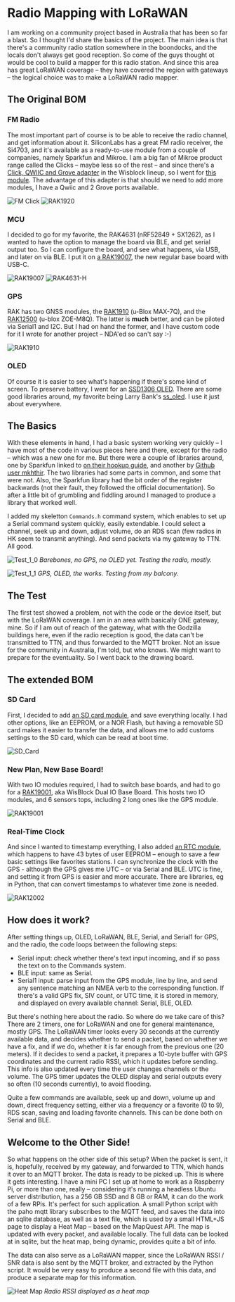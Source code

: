 # Radio Mapping with LoRaWAN

I am working on a community project based in Australia that has been so far a blast. So I thought I'd share the basics of the project. The main idea is that there's a community radio station somewhere in the boondocks, and the locals don't always get good reception. So come of the guys thought ot would be cool to build a mapper for this radio station. And since this area has great LoRaWAN coverage – they have covered the region with gateways – the logical choice was to make a LoRaWAN radio mapper.

## The Original BOM

### FM Radio

The most important part of course is to be able to receive the radio channel, and get information about it. SiliconLabs has a great FM radio receiver, the Si4703, and it's available as a ready-to-use module from a couple of companies, namely Sparkfun and Mikroe. I am a big fan of Mikroe product range called the Clicks – maybe less so of the rest – and since there's a [Click, QWIIC and Grove adapter](https://store.rakwireless.com/products/rak1920-sensor-adapter-module) in the Wisblock lineup, so I went for [this module](https://www.mikroe.com/fm-click). The advantage of this adapter is that should we need to add more modules, I have a Qwiic and 2 Grove ports available.

![FM Click](FM_Click.jpg)
![RAK1920](RAK1920.png)

### MCU

I decided to go for my favorite, the RAK4631 (nRF52849 + SX1262), as I wanted to have the option to manage the board via BLE, and get serial output too. So I can configure the board, and see what happens, via USB, and later on via BLE. I put it on [a RAK19007](https://store.rakwireless.com/products/rak19007-wisblock-base-board-2nd-gen), the new regular base board with USB-C.

![RAK19007](RAK19007.png)
![RAK4631-H](RAK4631-H.png)

### GPS

RAK has two GNSS modules, the [RAK1910](https://store.rakwireless.com/products/rak1910-max-7q-gnss-location-sensor) (u-Blox MAX-7Q), and the [RAK12500](https://store.rakwireless.com/products/wisblock-gnss-location-module-rak12500) (u-blox ZOE-M8Q). The latter is **much** better, and can be piloted via Serial1 and I2C. But I had on hand the former, and I have custom code for it I wrote for another project – NDA'ed so can't say :-)

![RAK1910](RAK1910.png)

### OLED

Of course it is easier to see what's happening if there's some kind of screen. To preserve battery, I went for an [SSD1306 OLED](https://store.rakwireless.com/products/rak1921-oled-display-panel). There are some good libraries around, my favorite being Larry Bank's [ss_oled](https://github.com/bitbank2/ss_oled). I use it just about everywhere.

## The Basics

With these elements in hand, I had a basic system working very quickly – I have most of the code in various pieces here and there, except for the radio – which was a new one for me. But there were a couple of libraries around, one by Sparkfun linked to [on their hookup guide](https://learn.sparkfun.com/tutorials/si4703-fm-radio-receiver-hookup-guide), and another by [Github user mkhthir](https://github.com/mkhuthir/Si4703). The two libraries had some parts in common, and some that were not. Also, the Sparkfun library had the bit order of the register backwards (not their fault, they followed the official documentation). So after a little bit of grumbling and fiddling around I managed to produce a library that worked well.

I added my skeletton `Commands.h` command system, which enables to set up a Serial command system quickly, easily extendable. I could select a channel, seek up and down, adjust volume, do an RDS scan (few radios in HK seem to transmit anything). And send packets via my gateway to TTN. All good.

![Test_1_0](Test_1_0.jpg)
*Barebones, no GPS, no OLED yet. Testing the radio, mostly.*

![Test_1_1](Test_1_1.jpg)
*GPS, OLED, the works. Testing from my balcony.*

## The Test

The first test showed a problem, not with the code or the device itself, but with the LoRaWAN coverage. I am in an area with basically ONE gateway, mine. So if I am out of reach of the gateway, what with the Godzilla buildings here, even if the radio reception is good, the data can't be transmitted to TTN, and thus forwarded to the MQTT broker. Not an issue for the community in Australia, I'm told, but who knows. We might want to prepare for the eventuality. So I went back to the drawing board.

## The extended BOM

### SD Card

First, I decided to add [an SD card module](https://store.rakwireless.com/products/sd-card-module-rak15002), and save everything locally. I had other options, like an EEPROM, or a NOR Flash, but having a removable SD card makes it easier to transfer the data, and allows me to add customs settings to the SD card, which can be read at boot time.

![SD_Card](SD_Card.png)

### New Plan, New Base Board!

With two IO modules required, I had to switch base boards, and had to go for a [RAK19001](https://store.rakwireless.com/products/rak19001-wisblock-dual-io-base-board), aka WisBlock Dual IO Base Board. This hosts two IO modules, and 6 sensors tops, including 2 long ones like the GPS module.

![RAK19001](RAK19001.png)

### Real-Time Clock

And since I wanted to timestamp everything, I also added [an RTC module](https://store.rakwireless.com/products/rtc-module-rak12002), which happens to have 43 bytes of user EEPROM – enough to save a few basic settings like favorites stations. I can synchronize the clock with the GPS - although the GPS gives me UTC – or via Serial and BLE. UTC is fine, and setting it from GPS is easier and more accurate. There are libraries, eg in Python, that can convert timestamps to whatever time zone is needed.

![RAK12002](RAK12002.png)

## How does it work?

After setting things up, OLED, LoRaWAN, BLE, Serial, and Serial1 for GPS, and the radio, the code loops between the following steps:

* Serial input: check whether there's text input incoming, and if so pass the text on to the Commands system.
* BLE input: same as Serial.
* Serial1 input: parse input from the GPS module, line by line, and send any sentence matching an NMEA verb to the corresponding function. If there's a valid GPS fix, SIV count, or UTC time, it is stored in memory, and displayed on every available channel: Serial, BLE, OLED.

But there's nothing here about the radio. So where do we take care of this? There are 2 timers, one for LoRaWAN and one for general maintenance, mostly GPS. The LoRaWAN timer looks every 30 seconds at the currently available data, and decides whether to send a packet, based on whether we have a fix, and if we do, whether it is far enough from the previous one (20 meters). If it decides to send a packet, it prepares a 10-byte buffer with GPS coordinates and the current radio RSSI, which it updates before sending. This info is also updated every time the user changes channels or the volume. The GPS timer updates the OLED display and serial outputs every so often (10 seconds currently), to avoid flooding.

Quite a few commands are available, seek up and down, volume up and down, direct frequency setting, either via a frequency or a favorite (0 to 9), RDS scan, saving and loading favorite channels. This can be done both on Serial and BLE.

## Welcome to the Other Side!

So what happens on the other side of this setup? When the packet is sent, it is, hopefully, received by my gateway, and forwarded to TTN, which hands it over to an MQTT broker. The data is ready to be picked up. This is where it gets interesting. I have a mini PC I set up at home to work as a Raspberry Pi, or more than one, really – considering it's running a headless Ubuntu server distribution, has a 256 GB SSD and 8 GB or RAM, it can do the work of a few RPis. It's perfect for such application. A small Python script with the paho mqtt library subscribes to the MQTT feed, and saves the data into an sqlite database, as well as a text file, which is used by a small HTML+JS page to display a Heat Map – based on the MapQuest API. The map is updated with every packet, and available locally. The full data can be looked at in sqlite, but the heat map, being dynamic, provides quite a bit of info.

The data can also serve as a LoRaWAN mapper, since the LoRaWAN RSSI / SNR data is also sent by the MQTT broker, and extracted by the Python script. It would be very easy to produce a second file with this data, and produce a separate map for this information.

![Heat Map](HeatMap.jpg)
*Radio RSSI displayed as a heat map*









